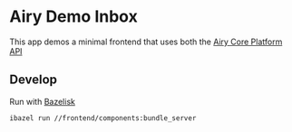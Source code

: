 # Airy Demo Inbox

This app demos a minimal frontend that uses both the [Airy Core Platform API](https://docs.airy.co/api/http)

## Develop

Run with [Bazelisk](https://github.com/bazelbuild/bazelisk)  

```bash
ibazel run //frontend/components:bundle_server
``` 

